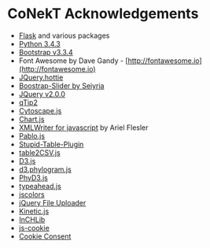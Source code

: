 # CoNekT Acknowledgements

  * [Flask](http://flask.pocoo.org/) and various packages
  * [Python 3.4.3](https://www.python.org/)
  * [Bootstrap v3.3.4](http://getbootstrap.com/)
  * Font Awesome by Dave Gandy - [http://fontawesome.io](http://fontawesome.io)
  * [JQuery.hottie](https://github.com/DLarsen/jquery-hottie) 
  * [Boostrap-Slider by Seiyria](https://github.com/seiyria/bootstrap-slider) 
  * [JQuery v2.0.0](https://jquery.com/)
  * [qTip2](http://qtip2.com/)
  * [Cytoscape.js](http://js.cytoscape.org/)
  * [Chart.js](http://www.chartjs.org/)
  * [XMLWriter for javascript](http://flesler.blogspot.de/2008/03/xmlwriter-for-javascript.html) by Ariel Flesler
  * [Pablo.js](http://pablojs.com/)
  * [Stupid-Table-Plugin](https://github.com/joequery/Stupid-Table-Plugin)
  * [table2CSV.js](http://www.kunalbabre.com/projects/table2CSV.php)
  * [D3.js](https://d3js.org/) 
  * [d3.phylogram.js](https://gist.github.com/kueda/1036776)
  * [PhyD3.js](https://phyd3.bits.vib.be/)
  * [typeahead.js](https://twitter.github.io/typeahead.js/)
  * [jscolors](http://jscolor.com/)
  * [jQuery File Uploader](https://github.com/danielm/uploader)
  * [Kinetic.js](http://kineticjs.com/)
  * [InCHLib](http://www.openscreen.cz/software/inchlib/home/)
  * [js-cookie](https://github.com/js-cookie/js-cookie)
  * [Cookie Consent](https://cookieconsent.insites.com/)
  
